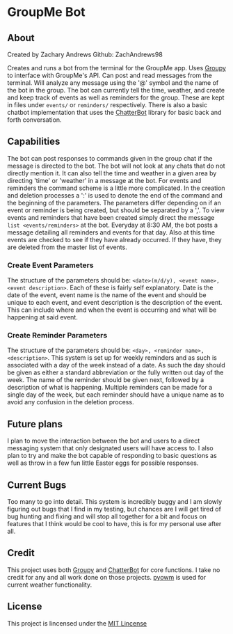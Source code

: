 # GroupMe Bot

## About

Created by Zachary Andrews
Github: ZachAndrews98

Creates and runs a bot from the terminal for the GroupMe app. Uses [Groupy]("https://github.com/rhgrant10/Groupy")
to interface with GroupMe's API. Can post and read messages from the terminal.
Will analyze any message using the '@' symbol and the name of the bot in the
group. The bot can currently tell the time, weather, and create and keep track
of events as well as reminders for the group. These are kept in files under
`events/` or `reminders/` respectively. There is also a basic chatbot
implementation that uses the [ChatterBot]("https://github.com/gunthercox/ChatterBot")
library for basic back and forth conversation.

## Capabilities

The bot can post responses to commands given in the group chat if the message is
directed to the bot. The bot will not look at any chats that do not directly
mention it. It can also tell the time and weather in a given area by directing
'time' or 'weather' in a message at the bot. For events and reminders the
command scheme is a little more complicated. In the creation and deletion
processes a ':' is used to denote the end of the command and the beginning of
the parameters. The parameters differ depending on if an event or reminder is
being created, but should be separated by a ','. To view events and reminders
that have been created simply direct the message `list <events/reminders>` at
the bot. Everyday at 8:30 AM, the bot posts a message detailing all reminders
and events for that day. Also at this time events are checked to see if they
have already occurred. If they have, they are deleted from the  master list of
events.

### Create Event Parameters

The structure of the parameters should be: `<date>(m/d/y), <event name>, <event description>`.
Each of these is fairly self explanatory. Date is the date of the event, event
name is the name of the event and should be unique to each event, and event
description is the description of the event. This can include where and when the
event is occurring and what will be happening at said event.

### Create Reminder Parameters

The structure of the parameters should be: `<day>, <reminder name>, <description>`.
This system is set up for weekly reminders and as such is associated with a day
of the week instead of a date. As such the day should be given as either a
standard abbreviation or the fully written out day of the week. The name of the
reminder should be given next, followed by a description of what is happening.
Multiple reminders can be made for a single day of the week, but each reminder
should have a unique name as to avoid any confusion in the deletion process.

## Future plans

I plan to move the interaction between the bot and users to a direct messaging
system that only designated users will have access to. I also plan to try and
make the bot capable of responding to basic questions as well as throw in a few
fun little Easter eggs for possible responses.

## Current Bugs

Too many to go into detail. This system is incredibly buggy and I am slowly
figuring out bugs that I find in my testing, but chances are I will get tired of
bug hunting and fixing and will stop all together for a bit and focus on
features that I think would be cool to have, this is for my personal use after
all.

## Credit

This project uses both [Groupy]("https://github.com/rhgrant10/Groupy") and
[ChatterBot]("https://github.com/gunthercox/ChatterBot") for core functions.
I take no credit for any and all work done on those projects. [pyowm]("https://github.com/csparpa/pyowm")
is used for current weather functionality.

## License

This project is lincensed under the [MIT Lincense]("https://opensource.org/licenses/MIT")